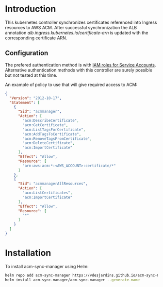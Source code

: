 # Introduction
This kubernetes controller synchronizes certificates referenced into Ingress resources to AWS ACM.
After successful synchronization the ALB annotation *alb.ingress.kubernetes.io/certificate-arn* is
updated with the corresponding certificate ARN.

## Configuration
The prefered authentication method is with [IAM roles for Service Accounts](https://docs.aws.amazon.com/eks/latest/userguide/iam-roles-for-service-accounts.html). Alternative authentication methods with this controller are surely possible but not tested at this time.

An example of policy to use that will give required access to ACM:
```json
{
  "Version": "2012-10-17",
  "Statement": [
    {
      "Sid": "acmmanager",
      "Action": [
        "acm:DescribeCertificate",
        "acm:GetCertificate",
        "acm:ListTagsForCertificate",
        "acm:AddTagsToCertificate",
        "acm:RemoveTagsFromCertificate",
        "acm:DeleteCertificate",
        "acm:ImportCertificate"
      ],
      "Effect": "Allow",
      "Resource": [
        "arn:aws:acm:*:<AWS_ACCOUNT>:certificate/*"
      ]
    },
    {
      "Sid": "acmmanagerAllResources",
      "Action": [
        "acm:ListCertificates",
        "acm:ImportCertificate"
      ],
      "Effect": "Allow",
      "Resource": [
        "*"
      ]
    }
  ]
}
```

# Installation
To install acm-sync-manager using Helm:

```bash
helm repo add acm-sync-manager https://vdesjardins.github.io/acm-sync-manager
helm install acm-sync-manager/acm-sync-manager --generate-name
```


